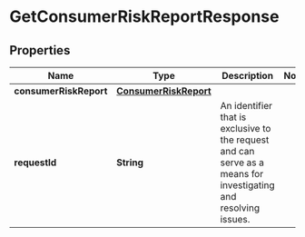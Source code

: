 

# GetConsumerRiskReportResponse


## Properties

| Name | Type | Description | Notes |
|------------ | ------------- | ------------- | -------------|
|**consumerRiskReport** | [**ConsumerRiskReport**](ConsumerRiskReport.md) |  |  |
|**requestId** | **String** | An identifier that is exclusive to the request and can serve as a means for investigating and resolving issues. |  |



